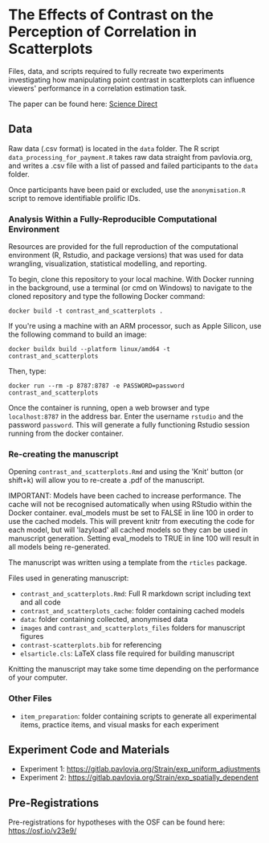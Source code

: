 # The Effects of Contrast on the Perception of Correlation in Scatterplots

Files, data, and scripts required to fully recreate two experiments investigating how manipulating point contrast in scatterplots can influence viewers' performance in a correlation estimation task.

The paper can be found here: [Science Direct](https://www.sciencedirect.com/science/article/pii/S1071581923000496)

## Data

Raw data (.csv format) is located in the `data` folder. The R script `data_processing_for_payment.R` takes raw data straight from pavlovia.org, and writes a .csv file with a list of passed and failed participants to the `data` folder.

Once participants have been paid or excluded, use the `anonymisation.R` script to remove identifiable prolific IDs.

### Analysis Within a Fully-Reproducible Computational Environment

Resources are provided for the full reproduction of the computational environment (R, Rstudio, and package versions) that was used for data wrangling, visualization, statistical modelling, and reporting.

To begin, clone this repository to your local machine. With Docker running in the background, use a terminal (or cmd on Windows) to navigate to the cloned repository and type the following Docker command:

```docker build -t contrast_and_scatterplots .```

If you're using a machine with an ARM processor, such as Apple Silicon, use the following command to build an image:

```docker buildx build --platform linux/amd64 -t contrast_and_scatterplots```

Then, type:

```docker run --rm -p 8787:8787 -e PASSWORD=password contrast_and_scatterplots```

Once the container is running, open a web browser and type `localhost:8787` in the address bar. Enter the username `rstudio` and the password `password`. This will generate a fully functioning Rstudio session running from the docker container.

### Re-creating the manuscript

Opening `contrast_and_scatterplots.Rmd` and using the 'Knit' button (or shift+k) will allow you to re-create a .pdf of the manuscript.

IMPORTANT: Models have been cached to increase performance. The cache will not be recognised automatically when using RStudio within the Docker container. eval_models must be set to FALSE in line 100 in order to use the cached models. This will prevent knitr from executing the code for each model, but will 'lazyload' all cached models so they can be used in manuscript generation. Setting eval_models to TRUE in line 100 will result in all models being re-generated.

The manuscript was written using a template from the `rticles` package.

Files used in generating manuscript:

 - `contrast_and_scatterplots.Rmd`: Full R markdown script including text and all code
 - `contrast_and_scatterplots_cache`: folder containing cached models
 - `data`: folder containing collected, anonymised data
 - `images` and `contrast_and_scatterplots_files` folders for manuscript figures
 - `contrast-scatterplots.bib` for referencing
 - `elsarticle.cls`: LaTeX class file required for building manuscript

Knitting the manuscript may take some time depending on the performance of your computer.

### Other Files

 - `item_preparation`: folder containing scripts to generate all experimental items, practice items, and visual masks for each experiment

## Experiment Code and Materials

 - Experiment 1: https://gitlab.pavlovia.org/Strain/exp_uniform_adjustments
 - Experiment 2: https://gitlab.pavlovia.org/Strain/exp_spatially_dependent
 
## Pre-Registrations

Pre-registrations for hypotheses with the OSF can be found here: https://osf.io/v23e9/
